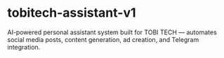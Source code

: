 # tobitech-assistant-v1
AI-powered personal assistant system built for TOBI TECH — automates social media posts, content generation, ad creation, and Telegram integration.
